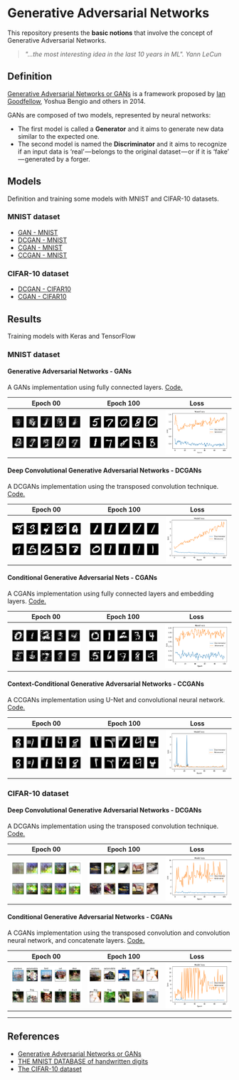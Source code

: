 # Generative Adversarial Networks

This repository presents the **basic notions** that involve the concept of Generative Adversarial Networks.

> *"...the most interesting idea in the last 10 years in ML". Yann LeCun*

## Definition

[Generative Adversarial Networks or GANs](https://arxiv.org/abs/1406.2661) is a framework proposed by [Ian Goodfellow](http://www.iangoodfellow.com/), Yoshua Bengio and others in 2014.

GANs are composed of two models, represented by neural networks:
* The first model is called a **Generator** and it aims to generate new data similar to the expected one. 
* The second model is named the **Discriminator** and it aims to recognize if an input data is ‘real’ — belongs to the original dataset — or if it is ‘fake’ — generated by a forger.

## Models

Definition and training some models with MNIST and CIFAR-10 datasets.

### MNIST dataset

* [GAN - MNIST](https://github.com/mafda/generative_adversarial_networks_101/blob/master/src/01_GAN_MNIST.ipynb)
* [DCGAN - MNIST](https://github.com/mafda/generative_adversarial_networks_101/blob/master/src/02_DCGAN_MNIST.ipynb)
* [CGAN - MNIST](https://github.com/mafda/generative_adversarial_networks_101/blob/master/src/03_CGAN_MNIST.ipynb)
* [CCGAN - MNIST](https://github.com/mafda/generative_adversarial_networks_101/blob/master/src/04_CCGAN_MNIST.ipynb)

### CIFAR-10 dataset

* [DCGAN - CIFAR10](https://github.com/mafda/generative_adversarial_networks_101/blob/master/src/02_DCGAN_CIFAR10.ipynb)
* [CGAN - CIFAR10](https://github.com/mafda/generative_adversarial_networks_101/blob/master/src/03_CGAN_CIFAR10.ipynb)


## Results

Training models with Keras and TensorFlow

### MNIST dataset

#### Generative Adversarial Networks - GANs
A GANs implementation using fully connected layers. [Code.](https://github.com/mafda/generative_adversarial_networks_101/blob/master/src/01_GAN_MNIST.ipynb)

| Epoch 00 | Epoch 100 | Loss |
|----------|-----------|------|
| ![GAN with MNIST](img/00_gan.png) | ![GAN with MNIST](img/100_gan.png)| ![GAN with MNIST](img/loss_gan.png)|

#### Deep Convolutional Generative Adversarial Networks - DCGANs
A DCGANs implementation using the transposed convolution technique. [Code.](https://github.com/mafda/generative_adversarial_networks_101/blob/master/src/02_DCGAN_MNIST.ipynb)

| Epoch 00 | Epoch 100 | Loss |
|----------|-----------|------|
| ![GAN with MNIST](img/00_dcgan.png) | ![GAN with MNIST](img/100_dcgan.png)| ![GAN with MNIST](img/loss_dcgan.png)|

#### Conditional Generative Adversarial Nets - CGANs
A CGANs implementation using fully connected layers and embedding layers. [Code.](https://github.com/mafda/generative_adversarial_networks_101/blob/master/src/03_CGAN_MNIST.ipynb)

| Epoch 00 | Epoch 100 | Loss |
|----------|-----------|------|
| ![CGAN with MNIST](img/00_cgan.png) | ![CGAN with MNIST](img/100_cgan.png)| ![CGAN with MNIST](img/loss_cgan.png)|

#### Context-Conditional Generative Adversarial Networks - CCGANs
A CCGANs implementation using U-Net and convolutional neural network. [Code.](https://github.com/mafda/generative_adversarial_networks_101/blob/master/src/04_CCGAN_MNIST.ipynb)

| Epoch 00 | Epoch 100 | Loss |
|----------|-----------|------|
| ![CGAN with MNIST](img/00_ccgan.png) | ![CGAN with MNIST](img/100_ccgan.png)| ![CGAN with MNIST](img/loss_ccgan.png)|

### CIFAR-10 dataset

#### Deep Convolutional Generative Adversarial Networks - DCGANs
A DCGANs implementation using the transposed convolution technique. [Code.](https://github.com/mafda/generative_adversarial_networks_101/blob/master/src/02_DCGAN_CIFAR10.ipynb)

| Epoch 00 | Epoch 100 | Loss |
|----------|-----------|------|
| ![DCGAN with CIFAR-10](img/00_dcgan_cifar.png) | ![DCGAN with CIFAR-10](img/100_dcgan_cifar.png)| ![DCGAN with CIFAR-10](img/loss_dcgan_cifar.png)|

#### Conditional Generative Adversarial Networks - CGANs
A CGANs implementation using the transposed convolution and convolution neural network, and concatenate layers. [Code.](https://github.com/mafda/generative_adversarial_networks_101/blob/master/src/03_CGAN_CIFAR10.ipynb)

| Epoch 00 | Epoch 100 | Loss |
|----------|-----------|------|
| ![CGAN with CIFAR-10](img/00_cgan_cifar.png) | ![CGAN with CIFAR-10](img/100_cgan_cifar.png)| ![CGAN with CIFAR-10](img/loss_cgan_cifar.png)|

---

## References

* [Generative Adversarial Networks or GANs](https://arxiv.org/abs/1406.2661)
* [THE MNIST DATABASE of handwritten digits](http://yann.lecun.com/exdb/mnist/)
* [The CIFAR-10 dataset](https://www.cs.toronto.edu/%7Ekriz/cifar.html)

